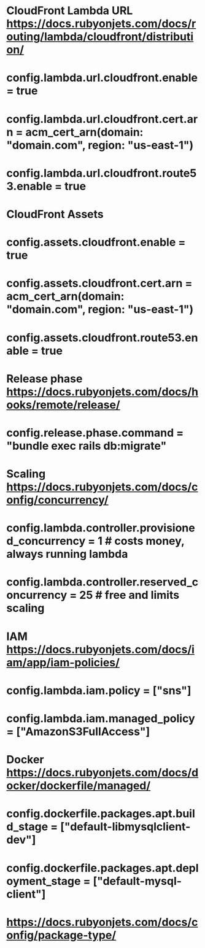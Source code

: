   # CloudFront Lambda URL https://docs.rubyonjets.com/docs/routing/lambda/cloudfront/distribution/
  # config.lambda.url.cloudfront.enable = true
  # config.lambda.url.cloudfront.cert.arn = acm_cert_arn(domain: "domain.com", region: "us-east-1")
  # config.lambda.url.cloudfront.route53.enable = true

  # CloudFront Assets
  # config.assets.cloudfront.enable = true
  # config.assets.cloudfront.cert.arn = acm_cert_arn(domain: "domain.com", region: "us-east-1")
  # config.assets.cloudfront.route53.enable = true

  # Release phase https://docs.rubyonjets.com/docs/hooks/remote/release/
  # config.release.phase.command = "bundle exec rails db:migrate"

  # Scaling https://docs.rubyonjets.com/docs/config/concurrency/
  # config.lambda.controller.provisioned_concurrency = 1  # costs money, always running lambda
  # config.lambda.controller.reserved_concurrency = 25    # free and limits scaling

  # IAM https://docs.rubyonjets.com/docs/iam/app/iam-policies/
  # config.lambda.iam.policy = ["sns"]
  # config.lambda.iam.managed_policy = ["AmazonS3FullAccess"]

  # Docker https://docs.rubyonjets.com/docs/docker/dockerfile/managed/
  # config.dockerfile.packages.apt.build_stage = ["default-libmysqlclient-dev"]
  # config.dockerfile.packages.apt.deployment_stage = ["default-mysql-client"]

  # https://docs.rubyonjets.com/docs/config/package-type/
